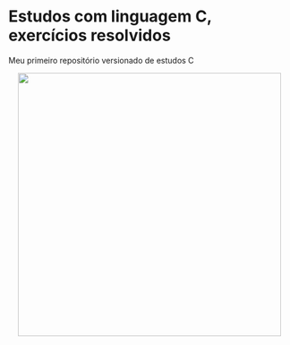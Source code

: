 # Estudos com linguagem C, exercícios resolvidos
 Meu primeiro repositório versionado de estudos C

<p align="center">
<img width="470" src="https://user-images.githubusercontent.com/113074962/230270673-6c224f67-29bd-4296-b81e-1d5a92ac2c0c.PNG" />
</p>





